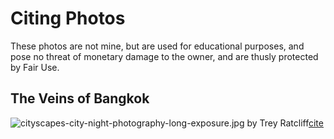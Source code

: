 Citing Photos
=============

These photos are not mine, but are used for educational purposes, and pose no threat of monetary damage to the owner, and are thusly protected by Fair Use.


## The Veins of Bangkok
![cityscapes-city-night-photography-long-exposure.jpg](https://flic.kr/p/tpdhs)
by Trey Ratcliff[cite](https://flic.kr/p/tpdhs)
